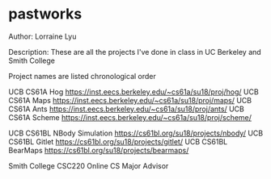 # pastworks

Author: Lorraine Lyu
        

Description: These are all the projects I've done in class in UC Berkeley and Smith College

Project names are listed chronological order

UCB CS61A  Hog https://inst.eecs.berkeley.edu/~cs61a/su18/proj/hog/
UCB CS61A  Maps https://inst.eecs.berkeley.edu/~cs61a/su18/proj/maps/
UCB CS61A  Ants https://inst.eecs.berkeley.edu/~cs61a/su18/proj/ants/
UCB CS61A  Scheme https://inst.eecs.berkeley.edu/~cs61a/su18/proj/scheme/

UCB CS61BL  NBody Simulation https://cs61bl.org/su18/projects/nbody/
UCB CS61BL  Gitlet https://cs61bl.org/su18/projects/gitlet/
UCB CS61BL  BearMaps https://cs61bl.org/su18/projects/bearmaps/

Smith College CSC220  Online CS Major Advisor

